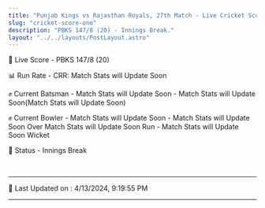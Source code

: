 ```yaml
---
title: "Punjab Kings vs Rajasthan Royals, 27th Match - Live Cricket Score"
slug: "cricket-score-one"
description: "PBKS 147/8 (20) - Innings Break."
layout: "../../layouts/PostLayout.astro"
---
```


🔴 Live Score - PBKS 147/8 (20)  

📊 Run Rate - CRR: Match Stats will Update Soon  

✊ Current Batsman - Match Stats will Update Soon - Match Stats will Update Soon(Match Stats will Update Soon)  

✊ Current Bowler - Match Stats will Update Soon - Match Stats will Update Soon Over Match Stats will Update Soon Run - Match Stats will Update Soon Wicket  

📑 Status - Innings Break

<br />

***

📝 Last Updated on : 4/13/2024, 9:19:55 PM

***

